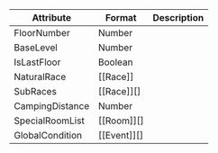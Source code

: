 | Attribute       | Format      | Description |
| --------------- | ----------- | ----------- |
| FloorNumber     | Number      |             |
| BaseLevel       | Number      |             |
| IsLastFloor     | Boolean     |             |
| NaturalRace     | [[Race]]    |             |
| SubRaces        | [[Race]][]  |             |
| CampingDistance | Number      |             |
| SpecialRoomList | [[Room]][]  |             |
| GlobalCondition | [[Event]][] |             |
